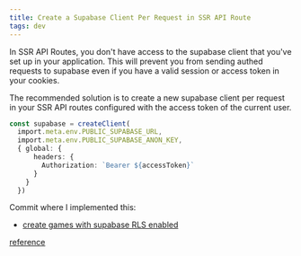 ```yaml
---
title: Create a Supabase Client Per Request in SSR API Route
tags: dev
---
```


In SSR API Routes, you don't have access to the supabase client that you've set up in your application. This will prevent you from sending authed requests to supabase even if you have a valid session or access token in your cookies.

The recommended solution is to create a new supabase client per request in your SSR API routes configured with the access token of the current user.

```ts
const supabase = createClient(
  import.meta.env.PUBLIC_SUPABASE_URL, 
  import.meta.env.PUBLIC_SUPABASE_ANON_KEY,
  { global: { 
      headers: {
        Authorization: `Bearer ${accessToken}`
      }
    }
  })
```

Commit where I implemented this:

- [create games with supabase RLS enabled](https://github.com/zacjones93/greedy-app-astro/commit/c20a8040460097662c0984e660ae0d753f43cb65)


[reference](https://github.com/supabase/gotrue-js/pull/340#issuecomment-1218065610)

